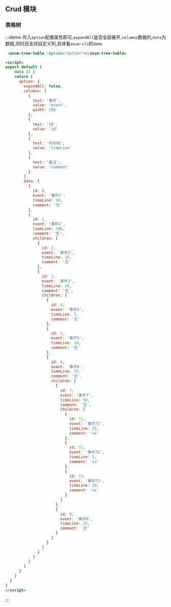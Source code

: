 <script>
export default {
    data () {
    return {
      option: {
        expandAll: false,
        columns: [
          {
            text: '事件',
            value: 'event',
            width: 200
          },
          {
            text: 'ID',
            value: 'id'
          },
          {
            text: '时间线',
            value: 'timeLine'
          },
          {
            text: '备注',
            value: 'comment'
          }
        ],
        data: [
          {
            id: 0,
            event: '事件1',
            timeLine: 50,
            comment: '无'
          },
          {
            id: 1,
            event: '事件1',
            timeLine: 100,
            comment: '无',
            children: [
              {
                id: 2,
                event: '事件2',
                timeLine: 10,
                comment: '无'
              },
              {
                id: 3,
                event: '事件3',
                timeLine: 90,
                comment: '无',
                children: [
                  {
                    id: 4,
                    event: '事件4',
                    timeLine: 5,
                    comment: '无'
                  },
                  {
                    id: 5,
                    event: '事件5',
                    timeLine: 10,
                    comment: '无'
                  },
                  {
                    id: 6,
                    event: '事件6',
                    timeLine: 75,
                    comment: '无',
                    children: [
                      {
                        id: 7,
                        event: '事件7',
                        timeLine: 50,
                        comment: '无',
                        children: [
                          {
                            id: 71,
                            event: '事件71',
                            timeLine: 25,
                            comment: 'xx'
                          },
                          {
                            id: 72,
                            event: '事件72',
                            timeLine: 5,
                            comment: 'xx'
                          },
                          {
                            id: 73,
                            event: '事件73',
                            timeLine: 20,
                            comment: 'xx'
                          }
                        ]
                      },
                      {
                        id: 8,
                        event: '事件8',
                        timeLine: 25,
                        comment: '无'
                      }
                    ]
                  }
                ]
              }
            ]
          }
        ]
      }
    }
  }
}
</script>
<style>

</style>

## Crud 模块



### 表格树

:::demo 传入`option`配置属性即可,`expandAll`是否全部展开,`columns`数据列,`data`为数据,同时还支持自定义列,具体看`avue-cli`的`demo`
```html
 <avue-tree-table :option="option"></avue-tree-table>

<script>
export default {
    data () {
    return {
      option: {
        expandAll: false,
        columns: [
          {
            text: '事件',
            value: 'event',
            width: 200
          },
          {
            text: 'ID',
            value: 'id'
          },
          {
            text: '时间线',
            value: 'timeLine'
          },
          {
            text: '备注',
            value: 'comment'
          }
        ],
        data: [
          {
            id: 0,
            event: '事件1',
            timeLine: 50,
            comment: '无'
          },
          {
            id: 1,
            event: '事件1',
            timeLine: 100,
            comment: '无',
            children: [
              {
                id: 2,
                event: '事件2',
                timeLine: 10,
                comment: '无'
              },
              {
                id: 3,
                event: '事件3',
                timeLine: 90,
                comment: '无',
                children: [
                  {
                    id: 4,
                    event: '事件4',
                    timeLine: 5,
                    comment: '无'
                  },
                  {
                    id: 5,
                    event: '事件5',
                    timeLine: 10,
                    comment: '无'
                  },
                  {
                    id: 6,
                    event: '事件6',
                    timeLine: 75,
                    comment: '无',
                    children: [
                      {
                        id: 7,
                        event: '事件7',
                        timeLine: 50,
                        comment: '无',
                        children: [
                          {
                            id: 71,
                            event: '事件71',
                            timeLine: 25,
                            comment: 'xx'
                          },
                          {
                            id: 72,
                            event: '事件72',
                            timeLine: 5,
                            comment: 'xx'
                          },
                          {
                            id: 73,
                            event: '事件73',
                            timeLine: 20,
                            comment: 'xx'
                          }
                        ]
                      },
                      {
                        id: 8,
                        event: '事件8',
                        timeLine: 25,
                        comment: '无'
                      }
                    ]
                  }
                ]
              }
            ]
          }
        ]
      }
    }
  }
}
</script>
```
:::